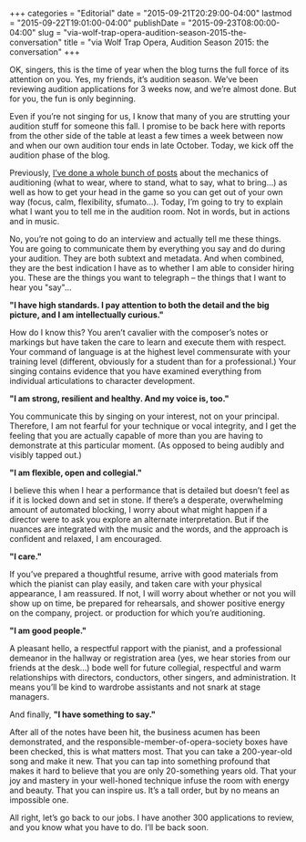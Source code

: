 +++
categories = "Editorial"
date = "2015-09-21T20:29:00-04:00"
lastmod = "2015-09-22T19:01:00-04:00"
publishDate = "2015-09-23T08:00:00-04:00"
slug = "via-wolf-trap-opera-audition-season-2015-the-conversation"
title = "via Wolf Trap Opera, Audition Season 2015: the conversation"
+++

OK, singers, this is the time of year when the blog turns the full force of its attention on you. Yes, my friends, it’s audition season. We’ve been reviewing audition applications for 3 weeks now, and we’re almost done. But for you, the fun is only beginning.

Even if you’re not singing for us, I know that many of you are strutting your audition stuff for someone this fall. I promise to be back here with reports from the other side of the table at least a few times a week between now and when our own audition tour ends in late October. Today, we kick off the audition phase of the blog.

Previously, [I’ve done a whole bunch of posts](http://opera.wolftrap.org/for-artists/audition-resources/) about the mechanics of auditioning (what to wear, where to stand, what to say, what to bring…) as well as how to get your head in the game so you can get out of your own way (focus, calm, flexibility, sfumato…). Today, I’m going to try to explain what I want you to tell me in the audition room. Not in words, but in actions and in music.

No, you’re not going to do an interview and actually tell me these things. You are going to communicate them by everything you say and do during your audition. They are both subtext and metadata. And when combined, they are the best indication I have as to whether I am able to consider hiring you. These are the things you want to telegraph – the things that I want to hear you "say"...	

**"I have high standards. I pay attention to both the detail and the big picture, and I am intellectually curious."**

How do I know this? You aren’t cavalier with the composer’s notes or markings but have taken the care to learn and execute them with respect. Your command of language is at the highest level commensurate with your training level (different, obviously for a student than for a professional.) Your singing contains evidence that you have examined everything from individual articulations to character development.

**"I am strong, resilient and healthy. And my voice is, too."**

You communicate this by singing on your interest, not on your principal. Therefore, I am not fearful for your technique or vocal integrity, and I get the feeling that you are actually capable of more than you are having to demonstrate at this particular moment. (As opposed to being audibly and visibly tapped out.)

**"I am flexible, open and collegial."**

I believe this when I hear a performance that is detailed but doesn’t feel as if it is locked down and set in stone. If there’s a desperate, overwhelming amount of automated blocking, I worry about what might happen if a director were to ask you explore an alternate interpretation. But if the nuances are integrated with the music and the words, and the approach is confident and relaxed, I am encouraged.

**"I care."**

If you’ve prepared a thoughtful resume, arrive with good materials from which the pianist can play easily, and taken care with your physical appearance, I am reassured. If not, I will worry about whether or not you will show up on time, be prepared for rehearsals, and shower positive energy on the company, project. or production for which you’re auditioning.

**"I am good people."**

A pleasant hello, a respectful rapport with the pianist, and a professional demeanor in the hallway or registration area (yes, we hear stories from our friends at the desk…) bode well for future collegial, respectful and warm relationships with directors, conductors, other singers, and administration. It means you’ll be kind to wardrobe assistants and not snark at stage managers.

And finally, **"I have something to say."**

After all of the notes have been hit, the business acumen has been demonstrated, and the responsible-member-of-opera-society boxes have been checked, this is what matters most. That you can take a 200-year-old song and make it new. That you can tap into something profound that makes it hard to believe that you are only 20-something years old. That your joy and mastery in your well-honed technique infuse the room with energy and beauty. That you can inspire us. It’s a tall order, but by no means an impossible one.

All right, let’s go back to our jobs. I have another 300 applications to review, and you know what you have to do. I’ll be back soon.
